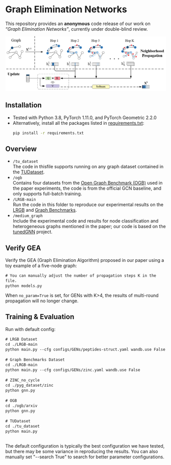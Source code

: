 # Graph Elimination Networks

This repository provides an **anonymous** code release of our work on *“Graph Elimination Networks”*, currently under double-blind review.

![image](./fig/review.png)

## Installation
- Tested with Python 3.8, PyTorch 1.11.0, and PyTorch Geometric 2.2.0
- Alternatively, install all the packages listed in [requirements.txt](requirements.txt):
  ```bash
  pip install -r requirements.txt
## Overview
* `/tu_dataset` <br/> The code in thisfile supports running on any graph dataset contained in the [TUDataset](https://chrsmrrs.github.io/datasets/docs/home/).
* `/ogb`  <br/> Contains four datasets from the [Open Graph Benchmark (OGB)](https://github.com/snap-stanford/ogb) used in the paper experiments, the code is from the official GCN baseline, and only supports full-batch training.
* `/LRGB-main` <br/> Run the code in this folder to reproduce our experimental results on the [LRGB](https://github.com/vijaydwivedi75/lrgb) and [Graph Benchmarks](https://github.com/graphdeeplearning/benchmarking-gnns).
* `/medium_graph` <br/> Include the experimental code and results for node classification and heterogeneous graphs mentioned in the paper; our code is based on the [tunedGNN](https://github.com/LUOyk1999/tunedGNN) project.

## Verify GEA

Verify the GEA (Graph Elimination Algorithm) proposed in our paper using a toy example of a five-node graph:
```
# You can manually adjust the number of propagation steps K in the file.
python models.py
```

When ```no_param=True``` is set, for GENs with K>4, the results of multi-round propagation will no longer change.


## Training & Evaluation
Run with default config:
```
# LRGB Dataset
cd ./LRGB-main
python main.py --cfg configs/GENs/peptides-struct.yaml wandb.use False

# Graph Benchmarks Dataset
cd ./LRGB-main
python main.py --cfg configs/GENs/zinc.yaml wandb.use False

# ZINC_no_cycle
cd ./pyg_dataset/zinc
python gnn.py

# OGB
cd ./ogb/arxiv
python gnn.py

# TUDataset
cd ./tu_dataset
python main.py


```
The default configuration is typically the best configuration we have tested, but there may be some variance in reproducing the results. You can also manually set "--search True" to search for better parameter configurations.


